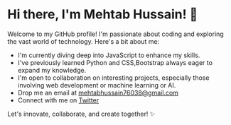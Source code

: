 # Hi there, I'm Mehtab Hussain! 👋

Welcome to my GitHub profile! I'm passionate about coding and exploring the vast world of technology. Here's a bit about me:

- I'm currently diving deep into JavaScript to enhance my skills.
- I've previously learned Python and CSS,Bootstrap always eager to expand my knowledge.
- I'm open to collaboration on interesting projects, especially those involving web development or machine learning or AI.
- Drop me an email at mehtabhussain76038@gmail.com
- Connect with me on [Twitter](https://twitter.com/soul_alone_0)

Let's innovate, collaborate, and create together! ✨

